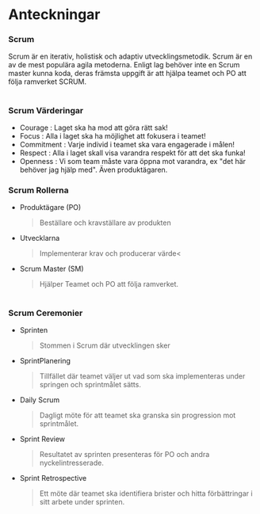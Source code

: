 # Anteckningar

### Scrum

Scrum är en iterativ, holistisk och adaptiv utvecklingsmetodik.
Scrum är en av de mest populära agila metoderna. Enligt lag behöver inte en Scrum master kunna koda, deras främsta uppgift är att hjälpa teamet och PO att följa ramverket SCRUM.

#

### Scrum Värderingar

- Courage : Laget ska ha mod att göra rätt sak!
- Focus : Alla i laget ska ha möjlighet att fokusera i teamet!
- Commitment : Varje individ i teamet ska vara engagerade i målen!
- Respect : Alla i laget skall visa varandra respekt för att det ska funka!
- Openness : Vi som team måste vara öppna mot varandra, ex "det här behöver jag hjälp med". Även produktägaren.

### Scrum Rollerna

- Produktägare (PO)<br>
  > Beställare och kravställare av produkten
- Utvecklarna<br>
  > Implementerar krav och producerar värde<
- Scrum Master (SM)<br>
  > Hjälper Teamet och PO att följa ramverket.

#

### Scrum Ceremonier

- Sprinten<br>
  > Stommen i Scrum där utvecklingen sker
- SprintPlanering<br>
  > Tillfället där teamet väljer ut vad som ska implementeras under springen och sprintmålet sätts.
- Daily Scrum<br>
  > Dagligt möte för att teamet ska granska sin progression mot sprintmålet.
- Sprint Review<br>
  > Resultatet av sprinten presenteras för PO och andra nyckelintresserade.
- Sprint Retrospective<br>
  > Ett möte där teamet ska identifiera brister och hitta förbättringar i sitt arbete under sprinten.

#

###

#
